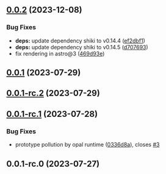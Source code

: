 

## [0.0.2](https://github.com/shishkin/astro-asciidoc/compare/0.0.1...0.0.2) (2023-12-08)


### Bug Fixes

* **deps:** update dependency shiki to v0.14.4 ([ef2dbf1](https://github.com/shishkin/astro-asciidoc/commit/ef2dbf1a77a1201fcd4f9face3c32c5092d4a884))
* **deps:** update dependency shiki to v0.14.5 ([d707693](https://github.com/shishkin/astro-asciidoc/commit/d7076935c693cba4493ce0e866ac6d21de976333))
* fix rendering in astro@3 ([469d93e](https://github.com/shishkin/astro-asciidoc/commit/469d93e358033e045516d201c3c7929abfbfacc5))

## [0.0.1](https://github.com/shishkin/astro-asciidoc/compare/0.0.1-rc.2...0.0.1) (2023-07-29)

## [0.0.1-rc.2](https://github.com/shishkin/astro-asciidoc/compare/0.0.1-rc.1...0.0.1-rc.2) (2023-07-29)

## [0.0.1-rc.1](https://github.com/shishkin/astro-asciidoc/compare/0.0.1-rc.0...0.0.1-rc.1) (2023-07-28)


### Bug Fixes

* prototype pollution by opal runtime ([0336d8a](https://github.com/shishkin/astro-asciidoc/commit/0336d8a8815ca2354c46b5be3d2fb4261def993d)), closes [#3](https://github.com/shishkin/astro-asciidoc/issues/3)

## 0.0.1-rc.0 (2023-07-27)
